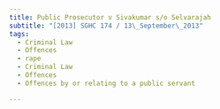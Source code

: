 ```yaml
---
title: Public Prosecutor v Sivakumar s/o Selvarajah
subtitle: "[2013] SGHC 174 / 13\_September\_2013"
tags:
  - Criminal Law
  - Offences
  - rape
  - Criminal Law
  - Offences
  - Offences by or relating to a public servant

---
```


